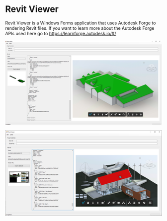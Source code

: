 # Revit Viewer
Revit Viewer is a Windows Forms application that uses Autodesk Forge to rendering Revit files. If you want to learn more about the Autodesk Forge APIs used here go to https://learnforge.autodesk.io/#/

![Revit Viewer](https://github.com/raulbojalil/revit-viewer/blob/main/screenshot.png?raw=true "Revit Viewer")

![Revit Viewer](https://github.com/raulbojalil/revit-viewer/blob/main/screenshot2.png?raw=true "Revit Viewer")

